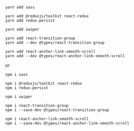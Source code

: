     yarn add sass

    yarn add @reduxjs/toolkit react-redux
    yarn add redux-persist

    yarn add swiper

    yarn add react-transition-group
    yarn add --dev @types/react-transition-group

    yarn add react-anchor-link-smooth-scroll
    yarn add --dev @types/react-anchor-link-smooth-scroll

or

    npm i sass

    npm i @reduxjs/toolkit react-redux
    npm i redux-persist

    npm i swiper

    npm i react-transition-group
    npm i --save-dev @types/react-transition-group

    npm i react-anchor-link-smooth-scroll
    npm i --save-dev @types/react-anchor-link-smooth-scroll

